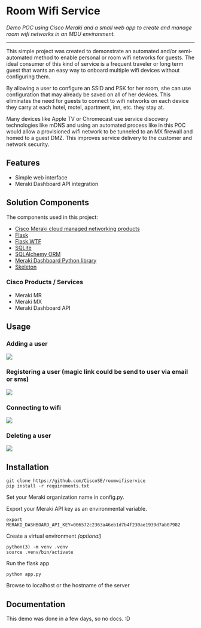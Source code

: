 # Room Wifi Service

_Demo POC using Cisco Meraki and a small web app to create and manage room wifi networks in an MDU environment._

---

This simple project was created to demonstrate an automated and/or semi-automated method to enable personal or room wifi networks for guests. The ideal consumer of this kind of service is a frequent traveler or long term guest that wants an easy way to onboard multiple wifi devices without configuring them.

By allowing a user to configure an SSID and PSK for her room, she can use configuration that may already be saved on all of her devices. This eliminates the need for guests to connect to wifi networks on each device they carry at each hotel, motel, apartment, inn, etc. they stay at.

Many devices like Apple TV or Chromecast use service discovery technologies like mDNS and using an automated process like in this POC would allow a provisioned wifi network to be tunneled to an MX firewall and homed to a guest DMZ. This improves service delivery to the customer and network security.

## Features

* Simple web interface
* Meraki Dashboard API integration


## Solution Components

The components used in this project:
* [Cisco Meraki cloud managed networking products](https://meraki.cisco.com/)
* [Flask](https://flask.palletsprojects.com/en/1.1.x/)
* [Flask WTF](https://flask-wtf.readthedocs.io/en/stable/)
* [SQLite](https://www.sqlite.org/index.html)
* [SQLAlchemy ORM](https://www.sqlalchemy.org/)
* [Meraki Dashboard Python library](https://github.com/meraki/dashboard-api-python/)
* [Skeleton](http://getskeleton.com/)

### Cisco Products / Services

* Meraki MR
* Meraki MX
* Meraki Dashboard API


## Usage

### Adding a user
![](https://media.giphy.com/media/Pkjsl7dDRHaexqMNR1/giphy.gif)

### Registering a user (magic link could be send to user via email or sms)
![](https://media.giphy.com/media/j2G0ASq7TgqTKlqpB8/giphy.gif)

### Connecting to wifi
![](https://media.giphy.com/media/UvEcmr6jrPntI65FoA/giphy.gif)

### Deleting a user
![](https://media.giphy.com/media/VcvcsTlHBqfVi7Zz5m/giphy.gif)

## Installation
```
git clone https://github.com/CiscoSE/roomwifiservice
pip install -r requirements.txt
```
Set your Meraki organization name in config.py.

Export your Meraki API key as an environmental variable.
```
export MERAKI_DASHBOARD_API_KEY=006572c2363a46eb1d7b4f230ae1939d7ab07982
```

Create a virtual environment _(optional)_

```
python(3) -m venv .venv
source .venv/bin/activate
```
Run the flask app
```
python app.py
```
Browse to localhost or the hostname of the server

## Documentation

This demo was done in a few days, so no docs. :D
